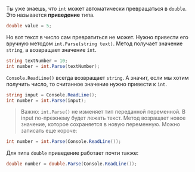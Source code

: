 Ты уже знаешь, что `int` может автоматически превращаться в `double`. Это называется **приведение** типа.
```cs
double value = 5;
```
Но вот текст в число сам превратиться не может. Нужно привести его вручную методом `int.Parse(string text)`. Метод получает значение `string`, а возвращает значение `int`.
```cs
string textNumber = 10;
int number = int.Parse(textNumber);
```
`Console.ReadLine()` всегда возвращает `string`. А значит, если мы хотим получить число, то считанное значение нужно привести к `int`.
```cs
string input = Console.ReadLine();
int number = int.Parse(input);
```
>Важно: `int.Parse()` не изменяет тип переданной переменной. В input по-прежнему будет лежать текст. Метод возращает новое значение, которое сохраняется в новую переменную.
Можно записать еще короче:
```cs
int number = int.Parse(Console.ReadLine());
```
Для типа `double` приведение работает почти также:
```cs
double number = double.Parse(Console.ReadLine());
```
